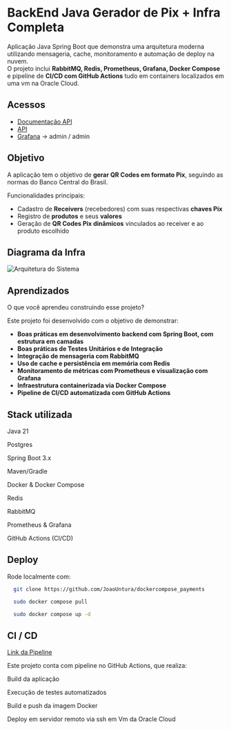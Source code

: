 
# BackEnd Java Gerador de Pix + Infra Completa

Aplicação Java Spring Boot que demonstra uma arquitetura moderna utilizando mensageria, cache, monitoramento e automação de deploy na nuvem.  
O projeto inclui **RabbitMQ, Redis, Prometheus, Grafana, Docker Compose** e pipeline de **CI/CD com GitHub Actions** tudo em containers localizados em uma vm na Oracle Cloud. 


## Acessos
-   [Documentação API](https://payment.meagende.site/swagger-ui/index.html)
 - [API](https://payment.meagende.site/)
 - [Grafana](http://163.176.132.56:3000/) ->  admin / admin

## Objetivo

A aplicação tem o objetivo de **gerar QR Codes em formato Pix**, seguindo as normas do Banco Central do Brasil.  

Funcionalidades principais:  
- Cadastro de **Receivers** (recebedores) com suas respectivas **chaves Pix**  
- Registro de **produtos** e seus **valores**  
- Geração de **QR Codes Pix dinâmicos** vinculados ao receiver e ao produto escolhido  



## Diagrama da Infra

![Arquitetura do Sistema](docs/arquitetura.png)
## Aprendizados

O que você aprendeu construindo esse projeto? 

Este projeto foi desenvolvido com o objetivo de demonstrar:  
- **Boas práticas em desenvolvimento backend com Spring Boot, com estrutura em camadas** 
 - **Boas práticas de Testes Unitários e de Integração** 
- **Integração de mensageria com RabbitMQ**  
- **Uso de cache e persistência em memória com Redis**  
- **Monitoramento de métricas com Prometheus e visualização com Grafana**  
- **Infraestrutura containerizada via Docker Compose**  
- **Pipeline de CI/CD automatizada com GitHub Actions**


## Stack utilizada

Java 21

Postgres

Spring Boot 3.x

Maven/Gradle

Docker & Docker Compose

Redis

RabbitMQ

Prometheus & Grafana

GitHub Actions (CI/CD)


## Deploy

Rode localmente com:

```bash
  git clone https://github.com/JoaoUntura/dockercompose_payments
```
```bash
  sudo docker compose pull
```
```bash
  sudo docker compose up -d
```


## CI / CD

[Link da Pipeline](https://github.com/JoaoUntura/Java-API-Payments/blob/main/.github/workflows/main.yml)



Este projeto conta com pipeline no GitHub Actions, que realiza:

Build da aplicação

Execução de testes automatizados

Build e push da imagem Docker

Deploy em servidor remoto via ssh em Vm da Oracle Cloud
